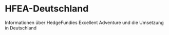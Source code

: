 # HFEA-Deutschland
Informationen über HedgeFundies Excellent Adventure und die Umsetzung in Deutschland
